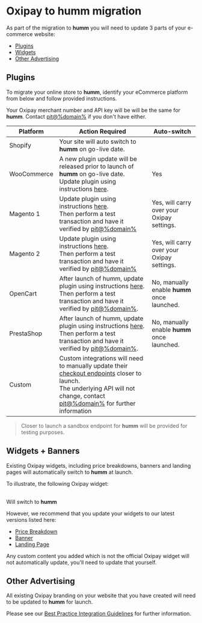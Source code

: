 # Oxipay to **humm** migration

As part of the migration to **humm** you will need to update 3 parts of your e-commerce website:

* [Plugins](#plugins)
* [Widgets](#widgets)
* [Other Advertising](#other-advertising)

## Plugins
To migrate your online store to **humm**, identify your eCommerce platform from below and follow provided instructions.

Your Oxipay merchant number and API key will be will be the same for **humm**. Contact [pit@%domain%](mailto:pit@%domain%) if you don't have either.

Platform | Action Required | Auto-switch
---------|-----------------|------------
Shopify               | Your site will auto switch to **humm** on go-live date. |
WooCommerce           | A new plugin update will be released prior to launch of **humm** on go-live date. Update plugin using instructions [here](../../ecommerce/magento_1/#plugin-installation-upgrade). | Yes
Magento 1             | Update plugin using instructions [here](../../ecommerce/woocommerce/#integrating-humm).<br>Then perform a test transaction and have it verified by [pit@%domain%](mailto:pit@%domain%) | Yes, will carry over your Oxipay settings.
Magento 2             | Update plugin using instructions [here](../../ecommerce/magento_2/#integrating-humm-using-composer).<br>Then perform a test transaction and have it verified by [pit@%domain%](mailto:pit@%domain%) | Yes, will carry over your Oxipay settings.
OpenCart              | After launch of humm, update plugin using instructions [here](../../ecommerce/opencart/#installation-using-extension-installer).<br>Then perform a test transaction and have it verified by [pit@%domain%](mailto:pit@%domain%). | No, manually enable **humm** once launched.
PrestaShop            | After launch of humm, update plugin using instructions [here](../../ecommerce/prestashop/#updating-the-plugin).<br>Then perform a test transaction and have it verified by [pit@%domain%](mailto:pit@%domain%). | No, manually enable **humm** once launched.
Custom                | Custom integrations will need to manually update their [checkout endpoints](../../custom_integration/checkout_api) closer to launch.<br>The underlying API will not change, contact [pit@%domain%](mailto:pit@%domain%) for further information

> Closer to launch a sandbox endpoint for **humm** will be provided for testing purposes.

## Widgets + Banners

Existing Oxipay widgets, including price breakdowns, banners and landing pages will automatically switch to **humm** at launch.

To illustrate, the following Oxipay widget:
<script src="https://widgets.oxipay.co.nz/content/scripts/price-info.js?productPrice=100"></script>

<br>Will switch to **humm**

<script src="https://widgets.%domain%/content/scripts/price-info.js?productPrice=200&LittleOnly"></script>

However, we recommend that you update your widgets to our latest versions listed here:

* [Price Breakdown](../../widgets/%price_info_page_link%)
* [Banner](../../widgets/banners)
* [Landing Page](../../widgets/landing_pages/introduction)

Any custom content you added which is not the official Oxipay widget will not automatically update, you'll need to update that yourself.

## Other Advertising

All existing Oxipay branding on your website that you have created will need to be updated to **humm** for launch.

Please see our [Best Practice Integration Guidelines](../../best_practice_integration) for further information.

<br>
<br>
